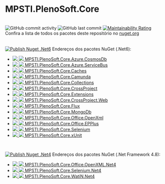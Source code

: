 # MPSTI.PlenoSoft.Core
\
![GitHub commit activity](https://img.shields.io/github/commit-activity/m/mercado-pleno/MPSTI.PlenoSoft.Core?style=plastic)
![GitHub last commit](https://img.shields.io/github/last-commit/mercado-pleno/MPSTI.PlenoSoft.Core?style=plastic)
[![Maintainability Rating](https://sonarcloud.io/api/project_badges/measure?project=Mercado-Pleno_MPSTI.PlenoSoft.Core&metric=sqale_rating)](https://sonarcloud.io/summary/new_code?id=Mercado-Pleno_MPSTI.PlenoSoft.Core)
\
Confira a lista de todos os pacotes deste repositório no [nuget.org](https://www.nuget.org/profiles/mercadopleno.com.br)
\
\
\
[![Publish Nuget .Net6](https://github.com/Mercado-Pleno/MPSTI.PlenoSoft.Core/actions/workflows/publish-nuget-net6.yml/badge.svg)](https://github.com/Mercado-Pleno/MPSTI.PlenoSoft.Core/actions/workflows/publish-nuget-net6.yml)
Endereços dos pacotes NuGet (.Net6):
- [![](https://img.shields.io/nuget/v/MPSTI.PlenoSoft.Core.Azure.CosmosDb?style=plastic) ![](https://img.shields.io/nuget/dt/MPSTI.PlenoSoft.Core.Azure.CosmosDb?style=plastic) MPSTI.PlenoSoft.Core.Azure.CosmosDb](https://www.nuget.org/packages/MPSTI.PlenoSoft.Core.Azure.CosmosDb)
- [![](https://img.shields.io/nuget/v/MPSTI.PlenoSoft.Core.Azure.ServiceBus?style=plastic) ![](https://img.shields.io/nuget/dt/MPSTI.PlenoSoft.Core.Azure.ServiceBus?style=plastic) MPSTI.PlenoSoft.Core.Azure.ServiceBus](https://www.nuget.org/packages/MPSTI.PlenoSoft.Core.Azure.ServiceBus)
- [![](https://img.shields.io/nuget/v/MPSTI.PlenoSoft.Core.Caches?style=plastic) ![](https://img.shields.io/nuget/dt/MPSTI.PlenoSoft.Core.Caches?style=plastic) MPSTI.PlenoSoft.Core.Caches](https://www.nuget.org/packages/MPSTI.PlenoSoft.Core.Caches)
- [![](https://img.shields.io/nuget/v/MPSTI.PlenoSoft.Core.Camunda?style=plastic) ![](https://img.shields.io/nuget/dt/MPSTI.PlenoSoft.Core.Camunda?style=plastic) MPSTI.PlenoSoft.Core.Camunda](https://www.nuget.org/packages/MPSTI.PlenoSoft.Core.Camunda)
- [![](https://img.shields.io/nuget/v/MPSTI.PlenoSoft.Core.Collections?style=plastic) ![](https://img.shields.io/nuget/dt/MPSTI.PlenoSoft.Core.Collections?style=plastic) MPSTI.PlenoSoft.Core.Collections](https://www.nuget.org/packages/MPSTI.PlenoSoft.Core.Collections)
- [![](https://img.shields.io/nuget/v/MPSTI.PlenoSoft.Core.CrossProject?style=plastic) ![](https://img.shields.io/nuget/dt/MPSTI.PlenoSoft.Core.CrossProject?style=plastic) MPSTI.PlenoSoft.Core.CrossProject](https://www.nuget.org/packages/MPSTI.PlenoSoft.Core.CrossProject)
- [![](https://img.shields.io/nuget/v/MPSTI.PlenoSoft.Core.Extensions?style=plastic) ![](https://img.shields.io/nuget/dt/MPSTI.PlenoSoft.Core.Extensions?style=plastic) MPSTI.PlenoSoft.Core.Extensions](https://www.nuget.org/packages/MPSTI.PlenoSoft.Core.Extensions)
- [![](https://img.shields.io/nuget/v/MPSTI.PlenoSoft.Core.CrossProject.Web?style=plastic) ![](https://img.shields.io/nuget/dt/MPSTI.PlenoSoft.Core.CrossProject.Web?style=plastic) MPSTI.PlenoSoft.Core.CrossProject.Web](https://www.nuget.org/packages/MPSTI.PlenoSoft.Core.CrossProject.Web)
- [![](https://img.shields.io/nuget/v/MPSTI.PlenoSoft.Core.Flux?style=plastic) ![](https://img.shields.io/nuget/dt/MPSTI.PlenoSoft.Core.Flux?style=plastic) MPSTI.PlenoSoft.Core.Flux](https://www.nuget.org/packages/MPSTI.PlenoSoft.Core.Flux)
- [![](https://img.shields.io/nuget/v/MPSTI.PlenoSoft.Core.MongoDb?style=plastic) ![](https://img.shields.io/nuget/dt/MPSTI.PlenoSoft.Core.MongoDb?style=plastic) MPSTI.PlenoSoft.Core.MongoDb](https://www.nuget.org/packages/MPSTI.PlenoSoft.Core.MongoDb)
- [![](https://img.shields.io/nuget/v/MPSTI.PlenoSoft.Core.Office.OpenXml?style=plastic) ![](https://img.shields.io/nuget/dt/MPSTI.PlenoSoft.Core.Office.OpenXml?style=plastic) MPSTI.PlenoSoft.Core.Office.OpenXml](https://www.nuget.org/packages/MPSTI.PlenoSoft.Core.Office.OpenXml)
- [![](https://img.shields.io/nuget/v/MPSTI.PlenoSoft.Core.Office.EPPlus?style=plastic) ![](https://img.shields.io/nuget/dt/MPSTI.PlenoSoft.Core.Office.EPPlus?style=plastic) MPSTI.PlenoSoft.Core.Office.EPPlus](https://www.nuget.org/packages/MPSTI.PlenoSoft.Core.Office.EPPlus)
- [![](https://img.shields.io/nuget/v/MPSTI.PlenoSoft.Core.Selenium?style=plastic) ![](https://img.shields.io/nuget/dt/MPSTI.PlenoSoft.Core.Selenium?style=plastic) MPSTI.PlenoSoft.Core.Selenium](https://www.nuget.org/packages/MPSTI.PlenoSoft.Core.Selenium)
- [![](https://img.shields.io/nuget/v/MPSTI.PlenoSoft.Core.xUnit?style=plastic) ![](https://img.shields.io/nuget/dt/MPSTI.PlenoSoft.Core.xUnit?style=plastic) MPSTI.PlenoSoft.Core.xUnit](https://www.nuget.org/packages/MPSTI.PlenoSoft.Core.xUnit)


<br/>

[![Publish Nuget .Net4](https://github.com/Mercado-Pleno/MPSTI.PlenoSoft.Core/actions/workflows/publish-nuget-net4.yml/badge.svg)](https://github.com/Mercado-Pleno/MPSTI.PlenoSoft.Core/actions/workflows/publish-nuget-net4.yml)
Endereços dos pacotes NuGet (.Net Framework 4.8):
- [![](https://img.shields.io/nuget/v/MPSTI.PlenoSoft.Core.Office.OpenXML.Net4?style=plastic) ![](https://img.shields.io/nuget/dt/MPSTI.PlenoSoft.Core.Office.OpenXML.Net4?style=plastic) MPSTI.PlenoSoft.Core.Office.OpenXML.Net4](https://www.nuget.org/packages/MPSTI.PlenoSoft.Core.Office.OpenXML.Net4)
- [![](https://img.shields.io/nuget/v/MPSTI.PlenoSoft.Core.Selenium.Net4?style=plastic) ![](https://img.shields.io/nuget/dt/MPSTI.PlenoSoft.Core.Selenium.Net4?style=plastic) MPSTI.PlenoSoft.Core.Selenium.Net4](https://www.nuget.org/packages/MPSTI.PlenoSoft.Core.Selenium.Net4)
- [![](https://img.shields.io/nuget/v/MPSTI.PlenoSoft.Core.WatiN.Net4?style=plastic) ![](https://img.shields.io/nuget/dt/MPSTI.PlenoSoft.Core.WatiN.Net4?style=plastic) MPSTI.PlenoSoft.Core.WatiN.Net4](https://www.nuget.org/packages/MPSTI.PlenoSoft.Core.WatiN.Net4)




